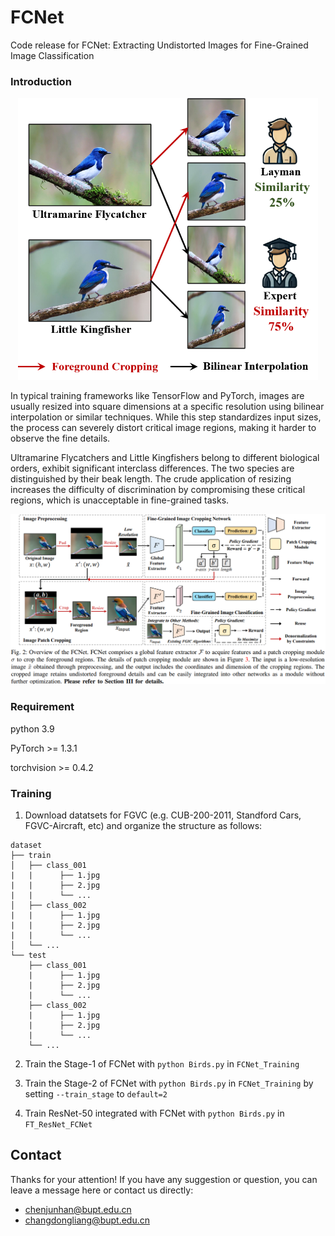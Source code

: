 # FCNet

Code release for FCNet: Extracting Undistorted Images for Fine-Grained Image Classification

### Introduction

<p align="center">
    <img src="Figure1.png" width= "480">
</p>

In typical training frameworks like TensorFlow and PyTorch, images are usually resized into square dimensions at a specific resolution using bilinear interpolation or similar techniques. While this step standardizes input sizes, the process can severely distort critical image regions, making it harder to observe the fine details. 

Ultramarine Flycatchers and Little Kingfishers belong to different biological orders, exhibit significant interclass differences. The two species are distinguished by their beak length. The crude application of resizing increases the difficulty of discrimination by compromising these critical regions, which is unacceptable in fine-grained tasks. 

<p align="center">
    <img src="Figure2.png" width= "920">
</p>

### Requirement
 
python 3.9

PyTorch >= 1.3.1

torchvision >= 0.4.2

### Training

1. Download datatsets for FGVC (e.g. CUB-200-2011, Standford Cars, FGVC-Aircraft, etc) and organize the structure as follows:
```
dataset
├── train
│   ├── class_001
|   |      ├── 1.jpg
|   |      ├── 2.jpg
|   |      └── ...
│   ├── class_002
|   |      ├── 1.jpg
|   |      ├── 2.jpg
|   |      └── ...
│   └── ...
└── test
    ├── class_001
    |      ├── 1.jpg
    |      ├── 2.jpg
    |      └── ...
    ├── class_002
    |      ├── 1.jpg
    |      ├── 2.jpg
    |      └── ...
    └── ...
```

2. Train the Stage-1 of FCNet with `python Birds.py` in `FCNet_Training`

3. Train the Stage-2 of FCNet with `python Birds.py` in `FCNet_Training` by setting `--train_stage` to `default=2`

4. Train ResNet-50 integrated with FCNet with `python Birds.py` in `FT_ResNet_FCNet`

## Contact
Thanks for your attention!
If you have any suggestion or question, you can leave a message here or contact us directly:
- chenjunhan@bupt.edu.cn
- changdongliang@bupt.edu.cn
